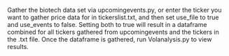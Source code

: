 Gather the biotech data set via upcomingevents.py, or enter the ticker you want to gather price data for in tickerslist.txt, and then set use_file to true and use_events to false. 
Setting both to true will result in a dataframe combined for all tickers gathered from upcomingevents and the tickers in the .txt file. 
Once the dataframe is gathered, run Volanalysis.py to view results. 
